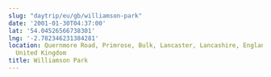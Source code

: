 ```yaml
---
slug: "daytrip/eu/gb/williamson-park"
date: '2001-01-30T04:37:00'
lat: '54.04526566738301'
lng: '-2.782346231384281'
location: Quernmore Road, Primrose, Bulk, Lancaster, Lancashire, England, LA1 3JT,
  United Kingdom
title: Williamson Park
---
```




